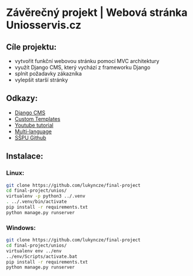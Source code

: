 ﻿# Závěrečný projekt | Webová stránka Uniosservis.cz

## Cíle projektu:
* vytvořit funkční webovou stránku pomocí MVC architektury
* využít Django CMS, který vychází z frameworku Django
* splnit požadavky zákazníka
* vylepšit starší stránky

## Odkazy:
* [Django CMS](https://www.django-cms.org/en/)
* [Custom Templates](https://stackoverflow.com/questions/31430000/how-to-set-up-a-custom-template-in-djangocms)
* [Youtube tutorial](https://www.youtube.com/watch?v=NbsRVfLCE1U)
* [Multi-language](https://www.youtube.com/watch?v=AlJ8cGbk8ps)
* [SŠPU Github](https://github.com/lucny/sspuweb)

## Instalace:

### Linux:
```sh
git clone https://github.com/lukyncze/final-project
cd final-project/unios/
virtualenv -p python3 ../.venv
. ../.venv/bin/activate
pip install -r requirements.txt
python manage.py runserver
```

### Windows:
```sh
git clone https://github.com/lukyncze/final-project
cd final-project/unios/
virtualenv env ../env
../env/Scripts/activate.bat
pip install -r requirements.txt
python manage.py runserver
```
